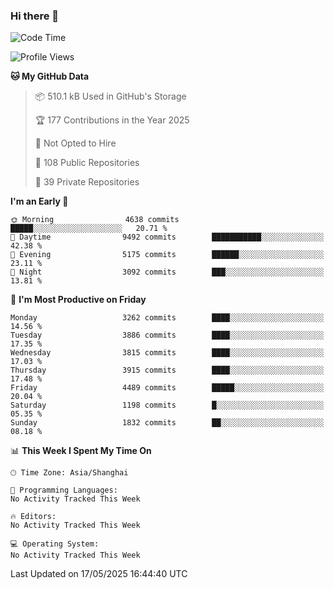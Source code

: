 ### Hi there 👋

<!--
**qbosen/qbosen** is a ✨ _special_ ✨ repository because its `README.md` (this file) appears on your GitHub profile.

Here are some ideas to get you started:

- 🔭 I’m currently working on ...
- 🌱 I’m currently learning ...
- 👯 I’m looking to collaborate on ...
- 🤔 I’m looking for help with ...
- 💬 Ask me about ...
- 📫 How to reach me: ...
- 😄 Pronouns: ...
- ⚡ Fun fact: ...
-->

<!--START_SECTION:waka-->
![Code Time](http://img.shields.io/badge/Code%20Time-2%2C111%20hrs%2036%20mins-blue)

![Profile Views](http://img.shields.io/badge/Profile%20Views-0-blue)

**🐱 My GitHub Data** 

> 📦 510.1 kB Used in GitHub's Storage 
 > 
> 🏆 177 Contributions in the Year 2025
 > 
> 🚫 Not Opted to Hire
 > 
> 📜 108 Public Repositories 
 > 
> 🔑 39 Private Repositories 
 > 
**I'm an Early 🐤** 

```text
🌞 Morning                4638 commits        █████░░░░░░░░░░░░░░░░░░░░   20.71 % 
🌆 Daytime                9492 commits        ███████████░░░░░░░░░░░░░░   42.38 % 
🌃 Evening                5175 commits        ██████░░░░░░░░░░░░░░░░░░░   23.11 % 
🌙 Night                  3092 commits        ███░░░░░░░░░░░░░░░░░░░░░░   13.81 % 
```
📅 **I'm Most Productive on Friday** 

```text
Monday                   3262 commits        ████░░░░░░░░░░░░░░░░░░░░░   14.56 % 
Tuesday                  3886 commits        ████░░░░░░░░░░░░░░░░░░░░░   17.35 % 
Wednesday                3815 commits        ████░░░░░░░░░░░░░░░░░░░░░   17.03 % 
Thursday                 3915 commits        ████░░░░░░░░░░░░░░░░░░░░░   17.48 % 
Friday                   4489 commits        █████░░░░░░░░░░░░░░░░░░░░   20.04 % 
Saturday                 1198 commits        █░░░░░░░░░░░░░░░░░░░░░░░░   05.35 % 
Sunday                   1832 commits        ██░░░░░░░░░░░░░░░░░░░░░░░   08.18 % 
```


📊 **This Week I Spent My Time On** 

```text
🕑︎ Time Zone: Asia/Shanghai

💬 Programming Languages: 
No Activity Tracked This Week

🔥 Editors: 
No Activity Tracked This Week

💻 Operating System: 
No Activity Tracked This Week
```


 Last Updated on 17/05/2025 16:44:40 UTC
<!--END_SECTION:waka-->
